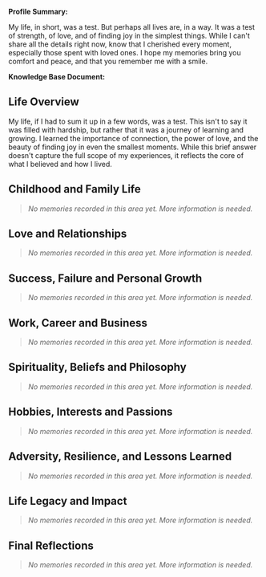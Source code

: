 **Profile Summary:**

My life, in short, was a test.  But perhaps all lives are, in a way.  It was a test of strength, of love, and of finding joy in the simplest things.  While I can't share all the details right now, know that I cherished every moment, especially those spent with loved ones.  I hope my memories bring you comfort and peace, and that you remember me with a smile.

**Knowledge Base Document:**

## Life Overview
My life, if I had to sum it up in a few words, was a test.  This isn't to say it was filled with hardship, but rather that it was a journey of learning and growing.  I learned the importance of connection, the power of love, and the beauty of finding joy in even the smallest moments.  While this brief answer doesn't capture the full scope of my experiences, it reflects the core of what I believed and how I lived.

## Childhood and Family Life
> _No memories recorded in this area yet. More information is needed._

## Love and Relationships
> _No memories recorded in this area yet. More information is needed._

## Success, Failure and Personal Growth
> _No memories recorded in this area yet. More information is needed._

## Work, Career and Business
> _No memories recorded in this area yet. More information is needed._

## Spirituality, Beliefs and Philosophy
> _No memories recorded in this area yet. More information is needed._

## Hobbies, Interests and Passions
> _No memories recorded in this area yet. More information is needed._

## Adversity, Resilience, and Lessons Learned
> _No memories recorded in this area yet. More information is needed._

## Life Legacy and Impact
> _No memories recorded in this area yet. More information is needed._

## Final Reflections
> _No memories recorded in this area yet. More information is needed._
